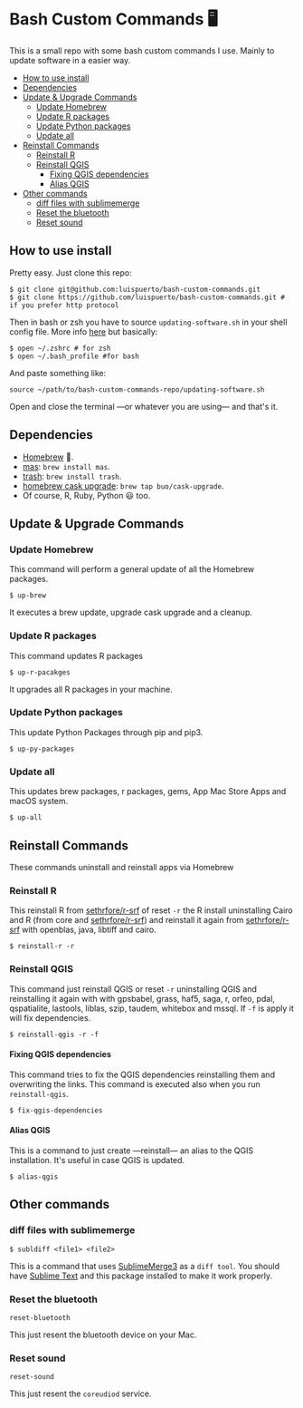 # Bash Custom Commands :desktop_computer:

This is a small repo with some bash custom commands I use. Mainly to update software in a easier way. 

<!-- MarkdownTOC -->

- [How to use install](#how-to-use-install)
- [Dependencies](#dependencies)
- [Update & Upgrade Commands](#update--upgrade-commands)
    - [Update Homebrew](#update-homebrew)
    - [Update R packages](#update-r-packages)
    - [Update Python packages](#update-python-packages)
    - [Update all](#update-all)
- [Reinstall Commands](#reinstall-commands)
    - [Reinstall R](#reinstall-r)
    - [Reinstall QGIS](#reinstall-qgis)
        - [Fixing QGIS dependencies](#fixing-qgis-dependencies)
        - [Alias QGIS](#alias-qgis)
- [Other commands](#other-commands)
    - [diff files with sublimemerge](#diff-files-with-sublimemerge)
    - [Reset the bluetooth](#reset-the-bluetooth)
    - [Reset sound](#reset-sound)

<!-- /MarkdownTOC -->


## How to use install

Pretty easy. Just clone this repo: 

```shell
$ git clone git@github.com:luispuerto/bash-custom-commands.git
$ git clone https://github.com/luispuerto/bash-custom-commands.git # if you prefer http protocol
```

Then in bash or zsh you have to source `updating-software.sh` in your shell config file. More info [here](https://medium.com/devnetwork/how-to-create-your-own-custom-terminal-commands-c5008782a78e) but basically: 

```shell
$ open ~/.zshrc # for zsh
$ open ~/.bash_profile #for bash
```

And paste something like: 

```
source ~/path/to/bash-custom-commands-repo/updating-software.sh
```

Open and close the terminal —or whatever you are using— and that's it. 

## Dependencies

- [Homebrew](https://brew.sh) :beer:.
- [mas](https://github.com/mas-cli/mas): `brew install mas`. 
- [trash](https://hasseg.org/trash/): `brew install trash`. 
- [homebrew cask upgrade](https://github.com/buo/homebrew-cask-upgrade): `brew tap buo/cask-upgrade`. 
- Of course, R, Ruby, Python :smiley: too​. 

## Update & Upgrade Commands

### Update Homebrew

This command will perform a general update of all the Homebrew packages. 

```shell
$ up-brew
```

It executes a brew update, upgrade cask upgrade and a cleanup. 

### Update R packages

This command updates R packages

```shell
$ up-r-pacakges
```

It upgrades all R packages in your machine. 

### Update Python packages

This update Python Packages through pip and pip3. 

```shell
$ up-py-packages
```

### Update all

This updates brew packages, r packages, gems, App Mac Store Apps and macOS system. 

```shell
$ up-all
```

## Reinstall Commands

These commands uninstall and reinstall apps via Homebrew

### Reinstall R

This reinstall R from [sethrfore/r-srf](https://github.com/sethrfore/homebrew-r-srf) of reset `-r` the R install uninstalling Cairo and R (from core and [sethrfore/r-srf](https://github.com/sethrfore/homebrew-r-srf)) and reinstall it again from [sethrfore/r-srf](https://github.com/sethrfore/homebrew-r-srf) with openblas, java, libtiff and cairo.

```shell
$ reinstall-r -r
```

### Reinstall QGIS

This command just reinstall QGIS or reset `-r` uninstalling QGIS and reinstalling it again with with gpsbabel, grass, haf5, saga, r, orfeo, pdal, qspatialite, lastools, liblas, szip, taudem, whitebox and mssql. If `-f` is apply it will fix dependencies. 

```shell
$ reinstall-qgis -r -f 
```

#### Fixing QGIS dependencies

This command tries to fix the QGIS dependencies reinstalling them and overwriting the links. This command is executed also when you run `reinstall-qgis`. 

```shell
$ fix-qgis-dependencies
```

#### Alias QGIS 

This is a command to just create —reinstall— an alias to the QGIS installation. It's useful in case QGIS is updated. 

```shell
$ alias-qgis
```

## Other commands 

### diff files with sublimemerge

```shell
$ subldiff <file1> <file2>
```

This is a command that uses [SublimeMerge3](https://www.sublimerge.com/sm3/) as a `diff tool`. You should have [Sublime Text](https://www.sublimetext.com) and this package installed to make it work properly. 

### Reset the bluetooth

```shell 
reset-bluetooth
```

This just resent the bluetooth device on your Mac. 

### Reset sound

```shell
reset-sound
```

This just resent the `coreudiod` service. 


